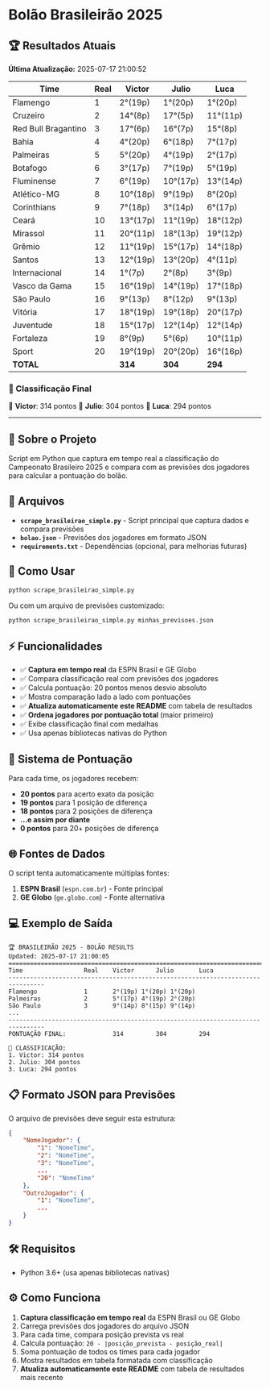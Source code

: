 # Bolão Brasileirão 2025

## 🏆 Resultados Atuais

**Última Atualização:** 2025-07-17 21:00:52

| Time | Real | Victor | Julio | Luca |
|------|------|--------|-------|------|
| Flamengo | 1 | 2°(19p) | 1°(20p) | 1°(20p) |
| Cruzeiro | 2 | 14°(8p) | 17°(5p) | 11°(11p) |
| Red Bull Bragantino | 3 | 17°(6p) | 16°(7p) | 15°(8p) |
| Bahia | 4 | 4°(20p) | 6°(18p) | 7°(17p) |
| Palmeiras | 5 | 5°(20p) | 4°(19p) | 2°(17p) |
| Botafogo | 6 | 3°(17p) | 7°(19p) | 5°(19p) |
| Fluminense | 7 | 6°(19p) | 10°(17p) | 13°(14p) |
| Atlético-MG | 8 | 10°(18p) | 9°(19p) | 8°(20p) |
| Corinthians | 9 | 7°(18p) | 3°(14p) | 6°(17p) |
| Ceará | 10 | 13°(17p) | 11°(19p) | 18°(12p) |
| Mirassol | 11 | 20°(11p) | 18°(13p) | 19°(12p) |
| Grêmio | 12 | 11°(19p) | 15°(17p) | 14°(18p) |
| Santos | 13 | 12°(19p) | 13°(20p) | 4°(11p) |
| Internacional | 14 | 1°(7p) | 2°(8p) | 3°(9p) |
| Vasco da Gama | 15 | 16°(19p) | 14°(19p) | 17°(18p) |
| São Paulo | 16 | 9°(13p) | 8°(12p) | 9°(13p) |
| Vitória | 17 | 18°(19p) | 19°(18p) | 20°(17p) |
| Juventude | 18 | 15°(17p) | 12°(14p) | 12°(14p) |
| Fortaleza | 19 | 8°(9p) | 5°(6p) | 10°(11p) |
| Sport | 20 | 19°(19p) | 20°(20p) | 16°(16p) |
| **TOTAL** | | **314** | **304** | **294** |

### 🏅 Classificação Final

🥇 **Victor**: 314 pontos
🥈 **Julio**: 304 pontos
🥉 **Luca**: 294 pontos

---

## 📖 Sobre o Projeto

Script em Python que captura em tempo real a classificação do Campeonato Brasileiro 2025 e compara com as previsões dos jogadores para calcular a pontuação do bolão.

## 📁 Arquivos

- **`scrape_brasileirao_simple.py`** - Script principal que captura dados e compara previsões
- **`bolao.json`** - Previsões dos jogadores em formato JSON
- **`requirements.txt`** - Dependências (opcional, para melhorias futuras)

## 🚀 Como Usar

```bash
python scrape_brasileirao_simple.py
```

Ou com um arquivo de previsões customizado:
```bash
python scrape_brasileirao_simple.py minhas_previsoes.json
```

## ⚡ Funcionalidades

- ✅ **Captura em tempo real** da ESPN Brasil e GE Globo
- ✅ Compara classificação real com previsões dos jogadores
- ✅ Calcula pontuação: 20 pontos menos desvio absoluto
- ✅ Mostra comparação lado a lado com pontuações
- ✅ **Atualiza automaticamente este README** com tabela de resultados
- ✅ **Ordena jogadores por pontuação total** (maior primeiro)
- ✅ Exibe classificação final com medalhas
- ✅ Usa apenas bibliotecas nativas do Python

## 🎯 Sistema de Pontuação

Para cada time, os jogadores recebem:
- **20 pontos** para acerto exato da posição
- **19 pontos** para 1 posição de diferença
- **18 pontos** para 2 posições de diferença
- **...e assim por diante**
- **0 pontos** para 20+ posições de diferença

## 🌐 Fontes de Dados

O script tenta automaticamente múltiplas fontes:
1. **ESPN Brasil** (`espn.com.br`) - Fonte principal
2. **GE Globo** (`ge.globo.com`) - Fonte alternativa

## 💻 Exemplo de Saída

```
🏆 BRASILEIRÃO 2025 - BOLÃO RESULTS
Updated: 2025-07-17 21:00:05
================================================================================
Time                 Real    Victor      Julio       Luca
--------------------------------------------------------------------------------
Flamengo             1       2°(19p) 1°(20p) 1°(20p)
Palmeiras            2       5°(17p) 4°(19p) 2°(20p)
São Paulo            3       9°(14p) 8°(15p) 9°(14p)
...
--------------------------------------------------------------------------------
PONTUAÇÃO FINAL:             314         304         294

🏅 CLASSIFICAÇÃO:
1. Victor: 314 pontos
2. Julio: 304 pontos
3. Luca: 294 pontos
```

## 📋 Formato JSON para Previsões

O arquivo de previsões deve seguir esta estrutura:

```json
{
    "NomeJogador": {
        "1": "NomeTime",
        "2": "NomeTime",
        "3": "NomeTime",
        ...
        "20": "NomeTime"
    },
    "OutroJogador": {
        "1": "NomeTime",
        ...
    }
}
```

## 🛠️ Requisitos

- Python 3.6+ (usa apenas bibliotecas nativas)

## ⚙️ Como Funciona

1. **Captura classificação em tempo real** da ESPN Brasil ou GE Globo
2. Carrega previsões dos jogadores do arquivo JSON
3. Para cada time, compara posição prevista vs real
4. Calcula pontuação: `20 - |posição_prevista - posição_real|`
5. Soma pontuação de todos os times para cada jogador
6. Mostra resultados em tabela formatada com classificação
7. **Atualiza automaticamente este README** com tabela de resultados mais recente